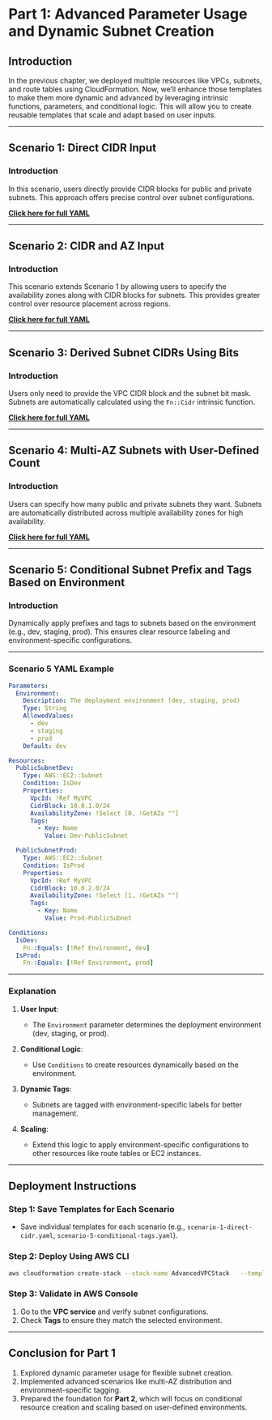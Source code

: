
# Part 1: Advanced Parameter Usage and Dynamic Subnet Creation

## Introduction
In the previous chapter, we deployed multiple resources like VPCs, subnets, and route tables using CloudFormation. Now, we’ll enhance those templates to make them more dynamic and advanced by leveraging intrinsic functions, parameters, and conditional logic. This will allow you to create reusable templates that scale and adapt based on user inputs.

---

## Scenario 1: Direct CIDR Input

### Introduction
In this scenario, users directly provide CIDR blocks for public and private subnets. This approach offers precise control over subnet configurations.

[**Click here for full YAML**](#scenario-1-direct-cidr-input)  

---

## Scenario 2: CIDR and AZ Input

### Introduction
This scenario extends Scenario 1 by allowing users to specify the availability zones along with CIDR blocks for subnets. This provides greater control over resource placement across regions.

[**Click here for full YAML**](#scenario-2-cidr-and-az-input)  

---

## Scenario 3: Derived Subnet CIDRs Using Bits

### Introduction
Users only need to provide the VPC CIDR block and the subnet bit mask. Subnets are automatically calculated using the `Fn::Cidr` intrinsic function.

[**Click here for full YAML**](#scenario-3-derived-subnet-cidrs-using-bits)  

---

## Scenario 4: Multi-AZ Subnets with User-Defined Count

### Introduction
Users can specify how many public and private subnets they want. Subnets are automatically distributed across multiple availability zones for high availability.

[**Click here for full YAML**](#scenario-4-multi-az-subnets-with-user-defined-count)  

---

## Scenario 5: Conditional Subnet Prefix and Tags Based on Environment

### Introduction
Dynamically apply prefixes and tags to subnets based on the environment (e.g., dev, staging, prod). This ensures clear resource labeling and environment-specific configurations.

---

### Scenario 5 YAML Example

```yaml
Parameters:
  Environment:
    Description: The deployment environment (dev, staging, prod)
    Type: String
    AllowedValues:
      - dev
      - staging
      - prod
    Default: dev

Resources:
  PublicSubnetDev:
    Type: AWS::EC2::Subnet
    Condition: IsDev
    Properties:
      VpcId: !Ref MyVPC
      CidrBlock: 10.0.1.0/24
      AvailabilityZone: !Select [0, !GetAZs ""]
      Tags:
        - Key: Name
          Value: Dev-PublicSubnet

  PublicSubnetProd:
    Type: AWS::EC2::Subnet
    Condition: IsProd
    Properties:
      VpcId: !Ref MyVPC
      CidrBlock: 10.0.2.0/24
      AvailabilityZone: !Select [1, !GetAZs ""]
      Tags:
        - Key: Name
          Value: Prod-PublicSubnet

Conditions:
  IsDev:
    Fn::Equals: [!Ref Environment, dev]
  IsProd:
    Fn::Equals: [!Ref Environment, prod]
```

---

### Explanation

1. **User Input**:
   - The `Environment` parameter determines the deployment environment (dev, staging, or prod).

2. **Conditional Logic**:
   - Use `Conditions` to create resources dynamically based on the environment.

3. **Dynamic Tags**:
   - Subnets are tagged with environment-specific labels for better management.

4. **Scaling**:
   - Extend this logic to apply environment-specific configurations to other resources like route tables or EC2 instances.

---

## Deployment Instructions

### Step 1: Save Templates for Each Scenario
- Save individual templates for each scenario (e.g., `scenario-1-direct-cidr.yaml`, `scenario-5-conditional-tags.yaml`).

### Step 2: Deploy Using AWS CLI
```bash
aws cloudformation create-stack --stack-name AdvancedVPCStack   --template-body file://scenario-5-conditional-tags.yaml   --parameters ParameterKey=Environment,ParameterValue=prod
```

### Step 3: Validate in AWS Console
1. Go to the **VPC service** and verify subnet configurations.
2. Check **Tags** to ensure they match the selected environment.

---

## Conclusion for Part 1
1. Explored dynamic parameter usage for flexible subnet creation.
2. Implemented advanced scenarios like multi-AZ distribution and environment-specific tagging.
3. Prepared the foundation for **Part 2**, which will focus on conditional resource creation and scaling based on user-defined environments.
